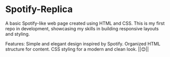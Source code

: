 # Spotify-Replica


A basic Spotify-like web page created using HTML and CSS. This is my first repo in development, showcasing my skills in building responsive layouts and styling.

Features:
Simple and elegant design inspired by Spotify.
Organized HTML structure for content.
CSS styling for a modern and clean look.
||😊||
